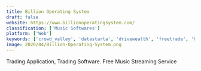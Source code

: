 ```yaml
---
title: Billion Operating System
draft: false 
website: https://www.billionoperatingsystem.com/
classification: ['Music Softwares']
platform: ['Web']
keywords: ['crowd_valley', 'datastarta', 'drivewealth', 'freetrade', 'hiatus', 'investor_hunt', 'mint', 'morningstar', 'portfolio_performance', 'stocknerd', 'tc2000', 'the_motley_fool', 'trade_a_minute', 'truebill', 'verafin', 'x_open_hub', 'youneedabudget', 'zerosum', 'etoro', 'ibank', 'optionsxpress']
image: 2020/04/Billion-Operating-System.png
---
```

Trading Application, Trading Software.
Free Music Streaming Service